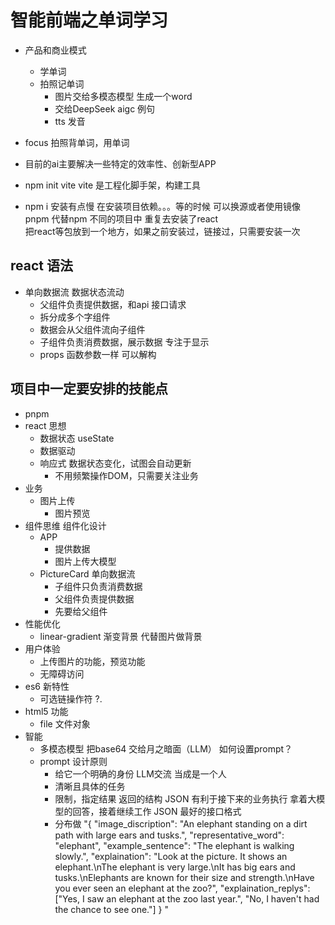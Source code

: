 # 智能前端之单词学习
- 产品和商业模式
  - 学单词 
  - 拍照记单词 
    - 图片交给多模态模型 生成一个word 
    - 交给DeepSeek aigc 例句 
    - tts 发音 
- focus 
  拍照背单词，用单词 
- 目前的ai主要解决一些特定的效率性、创新型APP

- npm init vite 
  vite 是工程化脚手架，构建工具
- npm i 安装有点慢
  在安装项目依赖。。。等的时候 可以换源或者使用镜像
  pnpm 代替npm 
  不同的项目中 重复去安装了react  
  把react等包放到一个地方，如果之前安装过，链接过，只需要安装一次

## react 语法
- 单向数据流
  数据状态流动
  - 父组件负责提供数据，和api 接口请求 
  - 拆分成多个字组件 
  - 数据会从父组件流向子组件
  - 子组件负责消费数据，展示数据 专注于显示
  - props
    <PictureCard
      uploadState={uploadState}
    />
    函数参数一样 可以解构

## 项目中一定要安排的技能点
- pnpm 
- react 思想
  - 数据状态 useState
  - 数据驱动
  - 响应式 数据状态变化，试图会自动更新
    - 不用频繁操作DOM，只需要关注业务
- 业务
  - 图片上传
    - 图片预览
- 组件思维 组件化设计
  - APP
    - 提供数据
    - 图片上传大模型
  - PictureCard
    单向数据流 
    - 子组件只负责消费数据
    - 父组件负责提供数据
    - 先要给父组件 
- 性能优化
  - linear-gradient 渐变背景 代替图片做背景
- 用户体验
  - 上传图片的功能，预览功能
  - 无障碍访问
- es6 新特性
  - 可选链操作符 ?.
- html5 功能
  - file 文件对象 
- 智能
  - 多模态模型 
    把base64 交给月之暗面（LLM） 
    如何设置prompt？ 
  - prompt 设计原则
    - 给它一个明确的身份 LLM交流 当成是一个人
    - 清晰且具体的任务
    - 限制，指定结果
      返回的结构 JSON
      有利于接下来的业务执行
      拿着大模型的回答，接着继续工作
      JSON 最好的接口格式
    - 分布做
    "{
  "image_discription": "An elephant standing on a dirt path with large ears and tusks.",
  "representative_word": "elephant",
  "example_sentence": "The elephant is walking slowly.",
  "explaination": "Look at the picture. It shows an elephant.\nThe elephant is very large.\nIt has big ears and tusks.\nElephants are known for their size and strength.\nHave you ever seen an elephant at the zoo?",
  "explaination_replys": ["Yes, I saw an elephant at the zoo last year.", "No, I haven't had the chance to see one."]
}
"